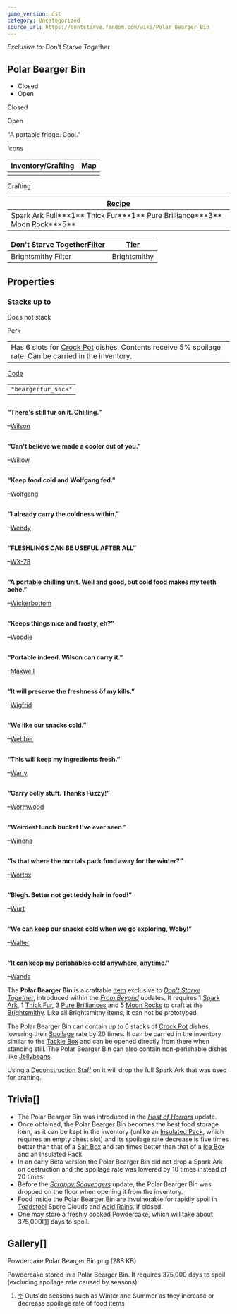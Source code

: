 ```yaml
---
game_version: dst
category: Uncategorized
source_url: https://dontstarve.fandom.com/wiki/Polar_Bearger_Bin
---
```


*Exclusive to:* Don't Starve Together

## Polar Bearger Bin

* Closed
* Open

Closed

Open

"A portable fridge. Cool."

Icons

| Inventory/Crafting | Map |
| --- | --- |
|  |  |

Crafting

| [Recipe](/wiki/Crafting "Crafting") |
| --- |
| Spark Ark Full**×1** Thick Fur**×1** Pure Brilliance**×3** Moon Rock**×5** |

| Don't Starve Together[Filter](/wiki/Filters "Filters") | [Tier](/wiki/Crafting "Crafting") |
| --- | --- |
| Brightsmithy Filter | Brightsmithy |

## Properties

### Stacks up to

Does not stack

Perk

|  |
| --- |
| Has 6 slots for [Crock Pot](/wiki/Crock_Pot "Crock Pot") dishes. Contents receive 5% spoilage rate. Can be carried in the inventory. |

[Code](/wiki/Console "Console")

|  |
| --- |
| `"beargerfur_sack"` |

![](data:image/gif;base64,R0lGODlhAQABAIABAAAAAP///yH5BAEAAAEALAAAAAABAAEAQAICTAEAOw%3D%3D)

**“**There's still fur on it. Chilling.**”**

–[Wilson](/wiki/Wilson "Wilson")

![](data:image/gif;base64,R0lGODlhAQABAIABAAAAAP///yH5BAEAAAEALAAAAAABAAEAQAICTAEAOw%3D%3D)

**“**Can't believe we made a cooler out of you.**”**

–[Willow](/wiki/Willow "Willow")

![](data:image/gif;base64,R0lGODlhAQABAIABAAAAAP///yH5BAEAAAEALAAAAAABAAEAQAICTAEAOw%3D%3D)

**“**Keep food cold and Wolfgang fed.**”**

–[Wolfgang](/wiki/Wolfgang "Wolfgang")

![](data:image/gif;base64,R0lGODlhAQABAIABAAAAAP///yH5BAEAAAEALAAAAAABAAEAQAICTAEAOw%3D%3D)

**“**I already carry the coldness within.**”**

–[Wendy](/wiki/Wendy "Wendy")

![](data:image/gif;base64,R0lGODlhAQABAIABAAAAAP///yH5BAEAAAEALAAAAAABAAEAQAICTAEAOw%3D%3D)

**“**FLESHLINGS CAN BE USEFUL AFTER ALL**”**

–[WX-78](/wiki/WX-78 "WX-78")

![](data:image/gif;base64,R0lGODlhAQABAIABAAAAAP///yH5BAEAAAEALAAAAAABAAEAQAICTAEAOw%3D%3D)

**“**A portable chilling unit. Well and good, but cold food makes my teeth ache.**”**

–[Wickerbottom](/wiki/Wickerbottom "Wickerbottom")

![](data:image/gif;base64,R0lGODlhAQABAIABAAAAAP///yH5BAEAAAEALAAAAAABAAEAQAICTAEAOw%3D%3D)

**“**Keeps things nice and frosty, eh?**”**

–[Woodie](/wiki/Woodie "Woodie")

![](data:image/gif;base64,R0lGODlhAQABAIABAAAAAP///yH5BAEAAAEALAAAAAABAAEAQAICTAEAOw%3D%3D)

**“**Portable indeed. Wilson can carry it.**”**

–[Maxwell](/wiki/Maxwell "Maxwell")

![](data:image/gif;base64,R0lGODlhAQABAIABAAAAAP///yH5BAEAAAEALAAAAAABAAEAQAICTAEAOw%3D%3D)

**“**It will preserve the freshness öf my kills.**”**

–[Wigfrid](/wiki/Wigfrid "Wigfrid")

![](data:image/gif;base64,R0lGODlhAQABAIABAAAAAP///yH5BAEAAAEALAAAAAABAAEAQAICTAEAOw%3D%3D)

**“**We like our snacks cold.**”**

–[Webber](/wiki/Webber "Webber")

![](data:image/gif;base64,R0lGODlhAQABAIABAAAAAP///yH5BAEAAAEALAAAAAABAAEAQAICTAEAOw%3D%3D)

**“**This will keep my ingredients fresh.**”**

–[Warly](/wiki/Warly "Warly")

![](data:image/gif;base64,R0lGODlhAQABAIABAAAAAP///yH5BAEAAAEALAAAAAABAAEAQAICTAEAOw%3D%3D)

**“**Carry belly stuff. Thanks Fuzzy!**”**

–[Wormwood](/wiki/Wormwood "Wormwood")

![](data:image/gif;base64,R0lGODlhAQABAIABAAAAAP///yH5BAEAAAEALAAAAAABAAEAQAICTAEAOw%3D%3D)

**“**Weirdest lunch bucket I've ever seen.**”**

–[Winona](/wiki/Winona "Winona")

![](data:image/gif;base64,R0lGODlhAQABAIABAAAAAP///yH5BAEAAAEALAAAAAABAAEAQAICTAEAOw%3D%3D)

**“**Is that where the mortals pack food away for the winter?**”**

–[Wortox](/wiki/Wortox "Wortox")

![](data:image/gif;base64,R0lGODlhAQABAIABAAAAAP///yH5BAEAAAEALAAAAAABAAEAQAICTAEAOw%3D%3D)

**“**Blegh. Better not get teddy hair in food!**”**

–[Wurt](/wiki/Wurt "Wurt")

![](data:image/gif;base64,R0lGODlhAQABAIABAAAAAP///yH5BAEAAAEALAAAAAABAAEAQAICTAEAOw%3D%3D)

**“**We can keep our snacks cold when we go exploring, Woby!**”**

–[Walter](/wiki/Walter "Walter")

![](data:image/gif;base64,R0lGODlhAQABAIABAAAAAP///yH5BAEAAAEALAAAAAABAAEAQAICTAEAOw%3D%3D)

**“**It can keep my perishables cold anywhere, anytime.**”**

–[Wanda](/wiki/Wanda "Wanda")

The **Polar Bearger Bin** is a craftable [Item](/wiki/Item "Item") exclusive to *[Don't Starve Together](/wiki/Don%27t_Starve_Together "Don't Starve Together")*, introduced within the *[From Beyond](/wiki/From_Beyond "From Beyond")* updates. It requires 1 [Spark Ark](/wiki/Spark_Ark "Spark Ark"), 1 [Thick Fur](/wiki/Thick_Fur "Thick Fur"), 3 [Pure Brilliances](/wiki/Pure_Brilliance "Pure Brilliance") and 5 [Moon Rocks](/wiki/Moon_Rock "Moon Rock") to craft at the [Brightsmithy](/wiki/Brightsmithy "Brightsmithy"). Like all Brightsmithy items, it can not be prototyped.

The Polar Bearger Bin can contain up to 6 stacks of [Crock Pot](/wiki/Crock_Pot "Crock Pot") dishes, lowering their [Spoilage](/wiki/Food "Food") rate by 20 times. It can be carried in the inventory similar to the [Tackle Box](/wiki/Tackle_Box "Tackle Box") and can be opened directly from there when standing still. The Polar Bearger Bin can also contain non-perishable dishes like [Jellybeans](/wiki/Jellybeans "Jellybeans").

Using a [Deconstruction Staff](/wiki/Deconstruction_Staff "Deconstruction Staff") on it will drop the full Spark Ark that was used for crafting.

## Trivia[]

* The Polar Bearger Bin was introduced in the *[Host of Horrors](/wiki/From_Beyond#Host_of_Horrors "From Beyond")* update.
* Once obtained, the Polar Bearger Bin becomes the best food storage item, as it can be kept in the inventory (unlike an [Insulated Pack](/wiki/Insulated_Pack "Insulated Pack"), which requires an empty chest slot) and its spoilage rate decrease is five times better than that of a [Salt Box](/wiki/Salt_Box "Salt Box") and ten times better than that of a [Ice Box](/wiki/Ice_Box "Ice Box") and an Insulated Pack.
* In an early Beta version the Polar Bearger Bin did not drop a Spark Ark on destruction and the spoilage rate was lowered by 10 times instead of 20 times.
* Before the *[Scrappy Scavengers](/wiki/Scrappy_Scavengers "Scrappy Scavengers")* update, the Polar Bearger Bin was dropped on the floor when opening it from the inventory.
* Food inside the Polar Bearger Bin are invulnerable for rapidly spoil in [Toadstool](/wiki/Toadstool "Toadstool") Spore Clouds and [Acid Rains](/wiki/Acid_Rain "Acid Rain"), if closed.
* One may store a freshly cooked Powdercake, which will take about 375,000[[1]](#cite_note-1) days to spoil.

## Gallery[]

Powdercake Polar Bearger Bin.png (288 KB)

Powdercake stored in a Polar Bearger Bin. It requires 375,000 days to spoil (excluding spoilage rate caused by seasons)

1. [↑](#cite_ref-1) Outside seasons such as Winter and Summer as they increase or decrease spoilage rate of food items